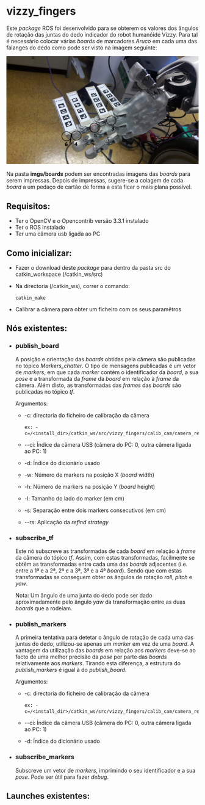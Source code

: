 # vizzy_fingers
Este _package_ ROS foi desenvolvido para se obterem os valores dos ângulos de rotação das juntas do dedo indicador do robot humanóide Vizzy. Para tal é necessário colocar várias _boards_ de marcadores _Aruco_ em cada uma das falanges do dedo como pode ser visto na imagem seguinte:

![alt text](https://raw.githubusercontent.com/LuisMAALMEIDA/VizzyFingers/master/imgs/markers.jpg "Board Makers on Vizzy's Finger")

Na pasta **imgs/boards** podem ser encontradas imagens das _boards_ para serem impressas. Depois de impressas, sugere-se a colagem de cada _board_ a um pedaço de cartão de forma a esta ficar o mais plana possível.
## Requisitos:
- Ter o OpenCV e o Opencontrib versão 3.3.1 instalado
- Ter o ROS instalado
- Ter uma câmera usb ligada ao PC

## Como inicializar:
- Fazer o download deste _package_ para dentro da pasta src do catkin_workspace (/catkin_ws/src)
- Na directoria (/catkin_ws), correr o comando: 

      catkin_make
- Calibrar a câmera para obter um ficheiro com os seus paramêtros
## Nós existentes:

- <h3>publish_board </h3>

    A posição e orientação das  _boards_  obtidas pela câmera são publicadas no tópico _Markers_chatter_. 
    O tipo de mensagens publicadas é um vetor de _markers_, em que cada _marker_ contém o identificador da _board_, a sua _pose_ e a transformada da _frame_ da _board_ em relação à _frame_ da câmera. 
    Além disto, as transformadas das _frames_ das _boards_ são publicadas no tópico _tf_.
    
    Argumentos:

    -  -c: directoria do ficheiro de calibração da câmera 
    
           ex: -c=/<install_dir>/catkin_ws/src/vizzy_fingers/calib_cam/camera_result.yml
    - --ci: Índice da câmera USB (câmera do PC: 0, outra câmera ligada ao PC: 1)
    - -d: Índice do dicionário usado
    - -w: Número de markers na posição X (_board_ width)
    - -h: Número de markers na posição Y (_board_ height)
    - -l: Tamanho do lado do marker (em cm)
    - -s: Separação entre dois markers consecutivos (em cm)
    - --rs: Aplicação da _refind strategy_
    
-  <h3>subscribe_tf </h3>

    Este nó subscreve as transformadas de cada _board_ em relação à _frame_ da câmera do tópico _tf_.  Assim, com estas transformadas, facilmente se obtêm as transformadas entre cada uma das _boards_ adjacentes (i.e. entre a 1ª e a 2ª, 2ª e a 3ª, 3ª e a 4ª _board_). Sendo que com  estas transformadas se conseguem obter os ângulos de rotação _roll_, _pitch_ e _yaw_. 
    
    Nota: Um ângulo de uma junta do dedo pode ser dado aproximadamente pelo ângulo _yaw_ da transformação entre as duas _boards_ que a rodeiam.

-  <h3>publish_markers </h3>

    A primeira tentativa para detetar o ângulo de rotação de cada uma das juntas do dedo, utilizou-se apenas um _marker_ em vez de uma _board_. 
    A vantagem da utilização das _boards_ em relação aos _markers_ deve-se ao facto de uma melhor precisão da _pose_ por parte das _boards_ relativamente aos _markers_. 
    Tirando esta diferença, a estrutura do _publish_markers_ é igual à do _publish_board_.
    
      Argumentos:

    -  -c: directoria do ficheiro de calibração da câmera 
    
           ex: -c=/<install_dir>/catkin_ws/src/vizzy_fingers/calib_cam/camera_result.yml
    - --ci: Índice da câmera USB (câmera do PC: 0, outra câmera ligada ao PC: 1)
    - -d: Índice do dicionário usado
    

-  <h3>subscribe_markers </h3>

      Subscreve um vetor de _markers_, imprimindo o seu identificador e a sua _pose_.
      Pode ser útil para fazer _debug_.
  
## Launches existentes:
